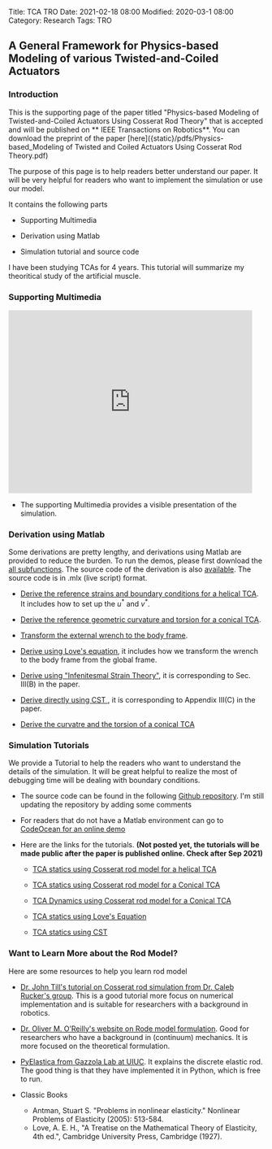 Title: TCA TRO
Date: 2021-02-18 08:00
Modified: 2020-03-1 08:00
Category: Research
Tags: TRO

## **A General Framework for Physics-based Modeling of various Twisted-and-Coiled Actuators**

### Introduction

This is the supporting page of the paper titled "Physics-based Modeling of Twisted-and-Coiled Actuators Using Cosserat Rod Theory" that is accepted and will be published on ** IEEE Transactions on Robotics**. You can download the preprint of the paper [here]({static}/pdfs/Physics-based_Modeling of Twisted and Coiled Actuators Using Cosserat Rod Theory.pdf)

The purpose of this page is to help readers better understand our paper. It will be very helpful for readers who want to implement the simulation or use our model. 

It contains the following parts

- Supporting Multimedia

- Derivation using Matlab

- Simulation tutorial and source code

I have been studying TCAs for 4 years. This tutorial will summarize my theoritical study of the artificial muscle. 

### Supporting Multimedia


<iframe width="480" height="360" src="https://www.youtube.com/embed/_2ka1khKXDw" frameborder="0" allow="accelerometer; autoplay; clipboard-write; encrypted-media; gyroscope; picture-in-picture" allowfullscreen></iframe>

* The supporting Multimedia provides a visible presentation of the simulation.


### Derivation using Matlab

Some derivations are pretty lengthy, and derivations using Matlab are provided to reduce the burden. To run the demos, please first download the [all subfunctions](https://github.com/jiefengsun/TCA_TRO/tree/main/01_functions). The source code of the derivation is also [available](https://github.com/jiefengsun/TCA_TRO). The source code is in .mlx (live script) format. 

- [Derive the reference strains and boundary conditions for a helical TCA]({static}/images/TRO/reference_strain_helix.html). It includes how to set up the $u^*$ and $v^*$. 

- [Derive the reference geometric curvature and torsion for a conical TCA]({static}/images/TRO/Conical_spiral.html).

- [Transform the external wrench to the body frame]({static}/images/TRO/wrench_transform.html). 

- [Derive using Love's equation]({static}/images/TRO/love_equation.html), it includes how we transform the wrench to the body frame from the global frame. 

- [Derive using "Infenitesmal Strain Theory"]({static}/images/TRO/CST_Rod.html), it is corresponding to Sec. III(B) in the paper. 

- [Derive directly using CST ]({static}/images/TRO/CST_direct.html), it is corresponding to Appendix III(C) in the paper. 

- [Derive the curvatre and the torsion of a conical TCA]({static}/images/TRO/Conical_spiral.html)



### Simulation Tutorials


We provide a Tutorial to help the readers who want to understand the details of the simulation. It will be great helpful to realize the most of debugging time will be dealing with boundary conditions. 

- The source code can be found in the following [Github repository](https://github.com/jiefengsun/TCA_TRO). I'm still updating the repository by adding some comments

- For readers that do not have a Matlab environment can go to [CodeOcean for an online demo](https://codeocean.com/capsule/9470150/tree)

- Here are the links for the tutorials. **(__Not posted yet__, the tutorials will be made public after the paper is published online. Check after Sep 2021)**

	- [TCA statics using Cosserat rod model for a helical TCA]({filename}/catagory/statics_tutorial.md)
	
	- [TCA statics using Cosserat rod model for a Conical TCA]({filename}/catagory/simulate_a_Conical_TCA.md)
	
	- [TCA Dynamics using Cosserat rod model for a Conical TCA]()
		
	- [TCA statics using Love's Equation]()
	
	- [TCA statics using CST]()
	

### Want to Learn More about the Rod Model?

Here are some resources to help you learn rod model

- [Dr. John Till's tutorial on Cosserat rod simulation from Dr. Caleb Rucker's group](). This is a good tutorial more focus on numerical implementation and is suitable for researchers with a background in robotics.
	
- [Dr. Oliver M. O’Reilly's website on Rode model formulation](https://rotations.berkeley.edu/site-information/). Good for researchers who have a background in (continuum) mechanics. It is more focused on the theoretical formulation. 

- [PyElastica from Gazzola Lab at UIUC](https://www.cosseratrods.org/#about). It explains the discrete elastic rod. The good thing is that they have implemented it in Python, which is free to run.

- Classic Books
	- Antman, Stuart S. "Problems in nonlinear elasticity." Nonlinear Problems of Elasticity (2005): 513-584.
	- Love, A. E. H., "A Treatise on the Mathematical Theory of Elasticity, 4th ed.", Cambridge University Press, Cambridge (1927).
	








